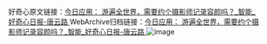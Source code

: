 好奇心原文链接：[今日应用： 游遍全世界，需要约个摄影师记录容颜吗？_智能_好奇心日报-唐云路 ](https://www.qdaily.com/articles/12433.html)
WebArchive归档链接：[今日应用： 游遍全世界，需要约个摄影师记录容颜吗？_智能_好奇心日报-唐云路 ](http://web.archive.org/web/20160805225211/http://www.qdaily.com/articles/12433.html)
![image](http://ww3.sinaimg.cn/large/007d5XDply1g3x0wrofemj30u046b7wh)